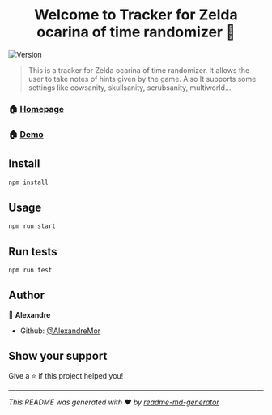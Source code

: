 <h1 align="center">Welcome to Tracker for Zelda ocarina of time randomizer 👋</h1>
<p>
  <img alt="Version" src="https://img.shields.io/badge/version-0.1.0-blue.svg?cacheSeconds=2592000" />
</p>

> This is a tracker for Zelda ocarina of time randomizer. It allows the user to take notes of hints given by the game. Also It supports some settings like cowsanity, skullsanity, scrubsanity, multiworld...

### 🏠 [Homepage](https://github.com/AlexandreMor/tracker-zelda-ocarina-of-time)
### 🏠 [Demo](https://amazing-tanuki-99f105.netlify.app/)

## Install

```sh
npm install
```

## Usage

```sh
npm run start
```

## Run tests

```sh
npm run test
```

## Author

👤 **Alexandre**

* Github: [@AlexandreMor](https://github.com/AlexandreMor)

## Show your support

Give a ⭐️ if this project helped you!

***
_This README was generated with ❤️ by [readme-md-generator](https://github.com/kefranabg/readme-md-generator)_
